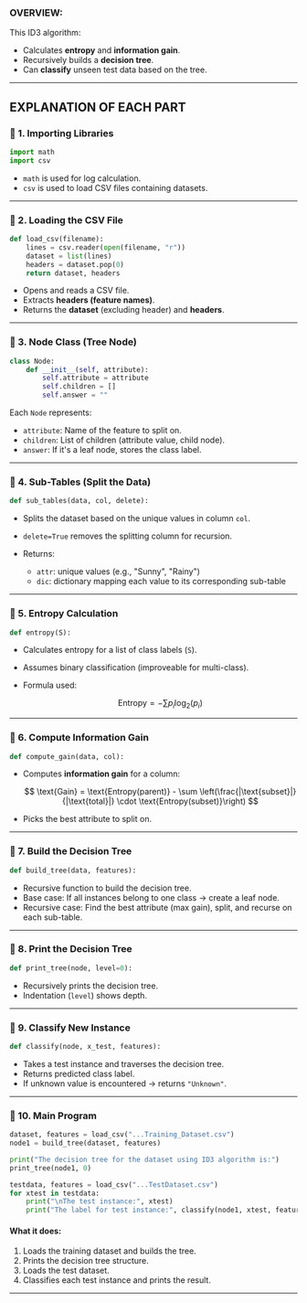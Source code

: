 
### OVERVIEW:

This ID3 algorithm:

* Calculates **entropy** and **information gain**.
* Recursively builds a **decision tree**.
* Can **classify** unseen test data based on the tree.

---

## EXPLANATION OF EACH PART

### 🔹 1. **Importing Libraries**

```python
import math
import csv
```

* `math` is used for log calculation.
* `csv` is used to load CSV files containing datasets.

---

### 🔹 2. **Loading the CSV File**

```python
def load_csv(filename):
    lines = csv.reader(open(filename, "r"))
    dataset = list(lines)
    headers = dataset.pop(0)
    return dataset, headers
```

* Opens and reads a CSV file.
* Extracts **headers (feature names)**.
* Returns the **dataset** (excluding header) and **headers**.

---

### 🔹 3. **Node Class (Tree Node)**

```python
class Node:
    def __init__(self, attribute):
        self.attribute = attribute
        self.children = []
        self.answer = ""
```

Each `Node` represents:

* `attribute`: Name of the feature to split on.
* `children`: List of children (attribute value, child node).
* `answer`: If it's a leaf node, stores the class label.

---

### 🔹 4. **Sub-Tables (Split the Data)**

```python
def sub_tables(data, col, delete):
```

* Splits the dataset based on the unique values in column `col`.
* `delete=True` removes the splitting column for recursion.
* Returns:

  * `attr`: unique values (e.g., "Sunny", "Rainy")
  * `dic`: dictionary mapping each value to its corresponding sub-table

---

### 🔹 5. **Entropy Calculation**

```python
def entropy(S):
```

* Calculates entropy for a list of class labels (`S`).
* Assumes binary classification (improveable for multi-class).
* Formula used:

  $$
  \text{Entropy} = -\sum p_i \log_2(p_i)
  $$

---

### 🔹 6. **Compute Information Gain**

```python
def compute_gain(data, col):
```

* Computes **information gain** for a column:

  $$
  \text{Gain} = \text{Entropy(parent)} - \sum \left(\frac{|\text{subset}|}{|\text{total}|} \cdot \text{Entropy(subset)}\right)
  $$
* Picks the best attribute to split on.

---

### 🔹 7. **Build the Decision Tree**

```python
def build_tree(data, features):
```

* Recursive function to build the decision tree.
* Base case: If all instances belong to one class → create a leaf node.
* Recursive case: Find the best attribute (max gain), split, and recurse on each sub-table.

---

### 🔹 8. **Print the Decision Tree**

```python
def print_tree(node, level=0):
```

* Recursively prints the decision tree.
* Indentation (`level`) shows depth.

---

### 🔹 9. **Classify New Instance**

```python
def classify(node, x_test, features):
```

* Takes a test instance and traverses the decision tree.
* Returns predicted class label.
* If unknown value is encountered → returns `"Unknown"`.

---

### 🔹 10. **Main Program**

```python
dataset, features = load_csv("...Training_Dataset.csv")
node1 = build_tree(dataset, features)

print("The decision tree for the dataset using ID3 algorithm is:")
print_tree(node1, 0)

testdata, features = load_csv("...TestDataset.csv")
for xtest in testdata:
    print("\nThe test instance:", xtest)
    print("The label for test instance:", classify(node1, xtest, features))
```

#### What it does:

1. Loads the training dataset and builds the tree.
2. Prints the decision tree structure.
3. Loads the test dataset.
4. Classifies each test instance and prints the result.

---


